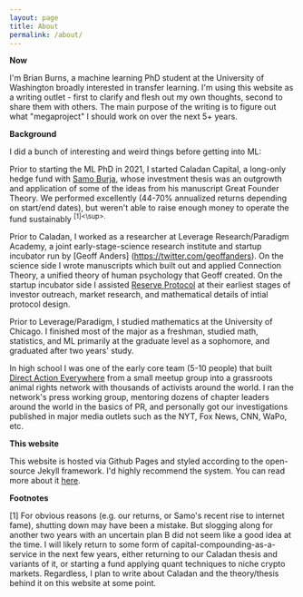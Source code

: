 ```yaml
---
layout: page
title: About
permalink: /about/
---
```

**Now**

I'm Brian Burns, a machine learning PhD student at the University of Washington broadly interested in transfer learning. I'm using this website as a writing outlet - first to clarify and flesh out my own thoughts, second to share them with others. The main purpose of the writing is to figure out what "megaproject" I should work on over the next 5+ years.

**Background**

I did a bunch of interesting and weird things before getting into ML:

Prior to starting the ML PhD in 2021, I started Caladan Capital, a long-only hedge fund with [Samo Burja](https://twitter.com/SamoBurja), whose investment thesis was an outgrowth and application of some of the ideas from his manuscript Great Founder Theory. We performed excellently (44-70% annualized returns depending on start/end dates), but weren't able to raise enough money to operate the fund sustainably <sup>[1]<\sup>.

Prior to Caladan, I worked as a researcher at Leverage Research/Paradigm Academy, a joint early-stage-science research institute and startup incubator run by [Geoff Anders] (https://twitter.com/geoffanders). On the science side I wrote manuscripts which built out and applied Connection Theory, a unified theory of human psychology that Geoff created. On the startup incubator side I assisted [Reserve Protocol](https://twitter.com/reserveprotocol) at their earliest stages of investor outreach, market research, and mathematical details of intial protocol design.

Prior to Leverage/Paradigm, I studied mathematics at the University of Chicago. I finished most of the major as a freshman, studied math, statistics, and ML primarily at the graduate level as a sophomore, and graduated after two years' study.

In high school I was one of the early core team (5-10 people) that built [Direct Action Everywhere](https://en.wikipedia.org/wiki/Direct_Action_Everywhere) from a small meetup group into a grassroots animal rights network with thousands of activists around the world. I ran the network's press working group, mentoring dozens of chapter leaders around the world in the basics of PR, and personally got our investigations published in major media outlets such as the NYT, Fox News, CNN, WaPo, etc. 

**This website**

This website is hosted via Github Pages and styled according to the open-source Jekyll framework. I'd highly recommend the system. You can read more about it [here](http://karpathy.github.io/2014/07/01/switching-to-jekyll/).

**Footnotes**

[1] For obvious reasons (e.g. our returns, or Samo's recent rise to internet fame), shutting down may have been a mistake. But slogging along for another two years with an uncertain plan B did not seem like a good idea at the time. I will likely return to some form of capital-compounding-as-a-service in the next few years, either returning to our Caladan thesis and variants of it, or starting a fund applying quant techniques to niche crypto markets. Regardless, I plan to write about Caladan and the theory/thesis behind it on this website at some point.
  
